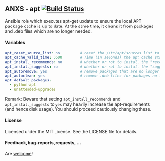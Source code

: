 ## ANXS - apt [![Build Status](https://travis-ci.org/ANXS/apt.png)](https://travis-ci.org/ANXS/apt)

Ansible role which executes apt-get update to ensure the local APT package cache is up to date. At the same time, it cleans it from packages and .deb files which are no longer needed.


#### Variables

```yaml
apt_reset_source_list: no         # reset the /etc/apt/sources.list to the default
apt_cache_valid_time: 3600        # Time (in seconds) the apt cache stays valid
apt_install_recommends: no        # whether or not to install the "recommended" packages
apt_install_suggests: no          # whether or not to install the "suggested" packages
apt_autoremove: yes               # remove packages that are no longer needed for dependencies
apt_autoclean: yes                # remove .deb files for packages no longer on your system
apt_default_packages:
  - python-apt
  - unattended-upgrades
```

Remark: Beware that setting `apt_install_recommends` and `apt_install_suggests` to `yes` may heavily increase the apt-requirements (and hence disk usage). You should proceed cautiously changing these.


#### License

Licensed under the MIT License. See the LICENSE file for details.


#### Feedback, bug-reports, requests, ...

Are [welcome](https://github.com/ANXS/apt/issues)!
